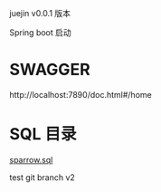 juejin v0.0.1 版本 

Spring boot 启动

# SWAGGER
http://localhost:7890/doc.html#/home
# SQL 目录
[sparrow.sql](sql%2Fsparrow.sql)

test git branch v2
